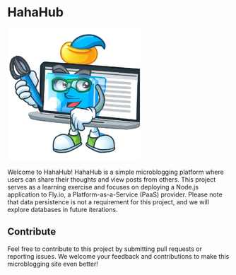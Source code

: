 # HahaHub

<img src="./public/mascot.png" width="300">

Welcome to HahaHub! HahaHub is a simple microblogging platform where users can share their thoughts and view posts from others. This project serves as a learning exercise and focuses on deploying a Node.js application to Fly.io, a Platform-as-a-Service (PaaS) provider. Please note that data persistence is not a requirement for this project, and we will explore databases in future iterations.

## Contribute
Feel free to contribute to this project by submitting pull requests or reporting issues. We welcome your feedback and contributions to make this microblogging site even better!
